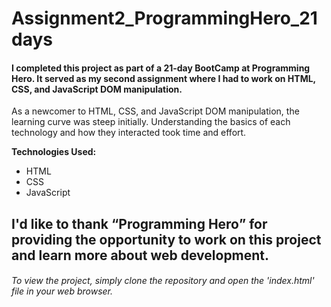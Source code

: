 # Assignment2_ProgrammingHero_21days
<h4>I completed this project as part of a 21-day BootCamp at Programming Hero. It served as my second assignment where I had to work on HTML, CSS, and JavaScript DOM manipulation.</h4> 

<p>As a newcomer to HTML, CSS, and JavaScript DOM manipulation, the learning curve was steep initially. Understanding the basics of each technology and how they interacted took time and effort.</p>

<b>Technologies Used:</b>
<ul>
<li>HTML</li>
<li>CSS</li>
<li>JavaScript</li>
</ul>

<h2>I'd like to thank <q>Programming Hero</q> for providing the opportunity to work on this project and learn more about web development.</h2>

<h6>To view the project, simply clone the repository and open the 'index.html' file in your web browser.</h6>
